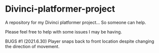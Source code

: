 # Divinci-platformer-project
A repository for my Divinci platformer project... So someone can help.

Please feel free to help with some issues I may be having. 

BUGS #1 (2021.6.30)
  Player snaps back to front location despite changing the direction of movement.
